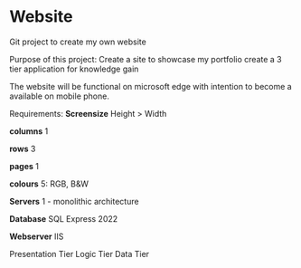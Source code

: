 # Website
Git project to create my own website

Purpose of this project: 
Create a site to showcase my portfolio
create a 3 tier application for knowledge gain 

The website will be functional on microsoft edge with intention to become a available on mobile phone. 

Requirements: 
**Screensize**
Height > Width 

**columns**
1

**rows**
3

**pages**
1

**colours**
5: RGB, B&W

**Servers**
1 - monolithic architecture

**Database**
SQL Express 2022

**Webserver**
IIS

Presentation Tier
Logic Tier
Data Tier
